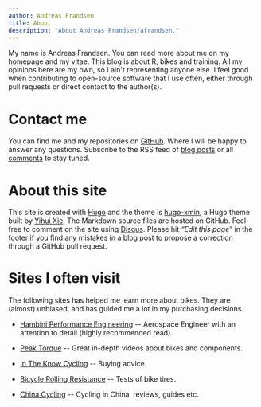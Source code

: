 ```yaml
---
author: Andreas Frandsen
title: About
description: "About Andreas Frandsen/afrandsen."
---
```


My name is Andreas Frandsen. You can read more about me on my homepage and my vitae. This blog is about R, bikes and training. All my opinions here are my own, so I ain't representing anyone else. I feel good when contributing to open-source software that I use often, either through pull requests or direct contact to the author(s).

# Contact me

You can find me and my repositories on [GitHub](https://github.com/afrandsen). Where I will be happy to answer any questions. Subscribe to the RSS feed of [blog posts](https://afrandsen.rbind.io/index.xml) or all [comments](https://afrandsen.disqus.com/latest.rss) to stay tuned.

# About this site

This site is created with [Hugo](https://gohugo.io/) and the theme is [hugo-xmin](https://github.com/yihui/hugo-xmin), a Hugo theme built by [Yihui Xie](https://github.com/yihui). The Markdown source files are hosted on GitHub. Feel free to comment on the site using [Disqus](https://disqus.com/). Please hit *“Edit this page”* in the footer if you find any mistakes in a blog post to propose a correction through a GitHub pull request.

# Sites I often visit
The following sites has helped me learn more about bikes. They are (almost) unbiased, and has guided me a lot in my purchasing decisions.

  - [Hambini Performance Engineering](https://www.hambini.com/blog/) -- Aerospace Engineer with an attention to detail (highly recommended read).
  
  - [Peak Torque](https://www.youtube.com/user/stoppsi/videos) -- Great in-depth videos about bikes and components.
  
  - [In The Know Cycling](https://intheknowcycling.com/) -- Buying advice.
 
  - [Bicycle Rolling Resistance](https://www.bicyclerollingresistance.com/) -- Tests of bike tires.

  - [China Cycling](https://www.youtube.com/channel/UCSun-GPfsD03Nz9UT8HMQPw/videos) -- Cycling in China, reviews, guides etc.
